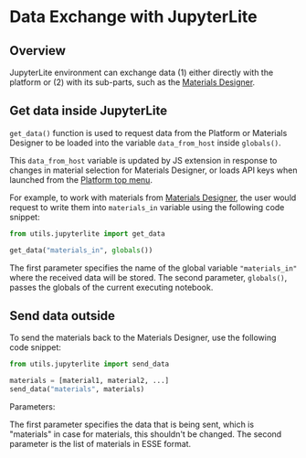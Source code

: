 # Data Exchange with JupyterLite

## Overview

JupyterLite environment can exchange data (1) either directly with the platform or (2) with its sub-parts, such as the [Materials Designer](../materials-designer/overview.md).

## Get data inside JupyterLite

`get_data()` function is used to request data from the Platform or Materials Designer to be loaded into the variable `data_from_host` inside `globals()`.

This `data_from_host` variable is updated by JS extension in response to changes in material selection for Materials Designer, or loads API keys when launched from the [Platform top menu](accessing-jupyterlite.md/#2-mat3ra-platform).

For example, to work with materials from [Materials Designer](../materials-designer/overview.md), the user would request to write them into `materials_in` variable using the following code snippet:

```python
from utils.jupyterlite import get_data

get_data("materials_in", globals())
```

The first parameter specifies the name of the global variable `"materials_in"` where the received data will be stored. The second parameter, `globals()`, passes the globals of the current executing notebook.

## Send data outside

To send the materials back to the Materials Designer, use the following code snippet:

```python
from utils.jupyterlite import send_data

materials = [material1, material2, ...]
send_data("materials", materials)
```

Parameters:

The first parameter specifies the data that is being sent, which is "materials" in case for materials, this shouldn't be changed. The second parameter is the list of materials in ESSE format.
